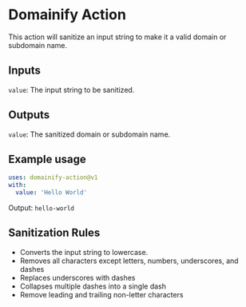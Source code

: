 # Domainify Action

This action will sanitize an input string to make it a valid domain or subdomain name.

## Inputs
`value`: The input string to be sanitized.

## Outputs
`value`: The sanitized domain or subdomain name.

## Example usage
```yaml
uses: domainify-action@v1
with:
  value: 'Hello World'
```
Output: `hello-world`


## Sanitization Rules
- Converts the input string to lowercase.
- Removes all characters except letters, numbers, underscores, and dashes
- Replaces underscores with dashes
- Collapses multiple dashes into a single dash
- Remove leading and trailing non-letter characters